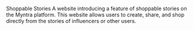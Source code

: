 Shoppable Stories
A website introducing a feature of shoppable stories on the Myntra platform. This website allows users to create, share, and shop directly from the stories of influencers or other users.
